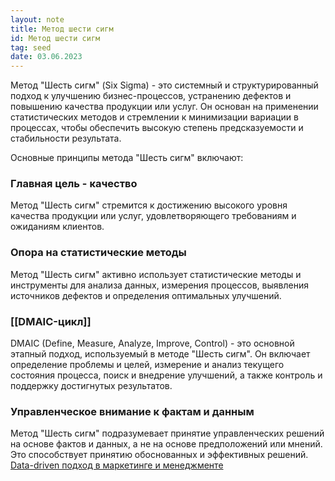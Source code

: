 ```yaml
---
layout: note
title: Метод шести сигм
id: Метод шести сигм
tag: seed
date: 03.06.2023
---
```

Метод "Шесть сигм" (Six Sigma) - это системный и структурированный подход к улучшению бизнес-процессов, устранению дефектов и повышению качества продукции или услуг. Он основан на применении статистических методов и стремлении к минимизации вариации в процессах, чтобы обеспечить высокую степень предсказуемости и стабильности результата.

Основные принципы метода "Шесть сигм" включают:

### Главная цель - качество
Метод "Шесть сигм" стремится к достижению высокого уровня качества продукции или услуг, удовлетворяющего требованиям и ожиданиям клиентов.
### Опора на статистические методы
Метод "Шесть сигм" активно использует статистические методы и инструменты для анализа данных, измерения процессов, выявления источников дефектов и определения оптимальных улучшений.
### [[DMAIC-цикл]]
DMAIC (Define, Measure, Analyze, Improve, Control) - это основной этапный подход, используемый в методе "Шесть сигм". Он включает определение проблемы и целей, измерение и анализ текущего состояния процесса, поиск и внедрение улучшений, а также контроль и поддержку достигнутых результатов.
### Управленческое внимание к фактам и данным
Метод "Шесть сигм" подразумевает принятие управленческих решений на основе фактов и данных, а не на основе предположений или мнений. Это способствует принятию обоснованных и эффективных решений. [Data-driven подход в маркетинге и менеджменте](Data-driven%20подход%20в%20маркетинге%20и%20менеджменте.md)



